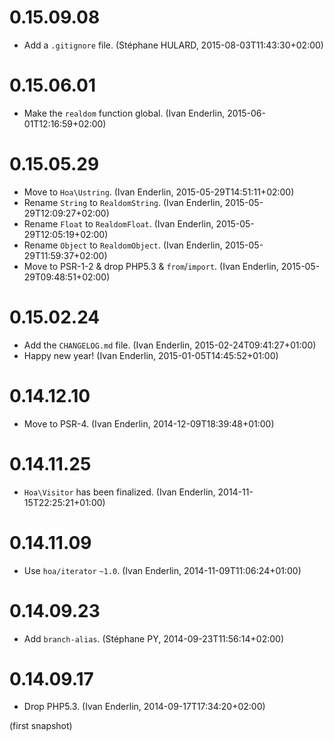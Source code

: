 # 0.15.09.08

  * Add a `.gitignore` file. (Stéphane HULARD, 2015-08-03T11:43:30+02:00)

# 0.15.06.01

  * Make the `realdom` function global. (Ivan Enderlin, 2015-06-01T12:16:59+02:00)

# 0.15.05.29

  * Move to `Hoa\Ustring`. (Ivan Enderlin, 2015-05-29T14:51:11+02:00)
  * Rename `String` to `RealdomString`. (Ivan Enderlin, 2015-05-29T12:09:27+02:00)
  * Rename `Float` to `RealdomFloat`. (Ivan Enderlin, 2015-05-29T12:05:19+02:00)
  * Rename `Object` to `RealdomObject`. (Ivan Enderlin, 2015-05-29T11:59:37+02:00)
  * Move to PSR-1-2 & drop PHP5.3 & `from`/`import`. (Ivan Enderlin, 2015-05-29T09:48:51+02:00)

# 0.15.02.24

  * Add the `CHANGELOG.md` file. (Ivan Enderlin, 2015-02-24T09:41:27+01:00)
  * Happy new year! (Ivan Enderlin, 2015-01-05T14:45:52+01:00)

# 0.14.12.10

  * Move to PSR-4. (Ivan Enderlin, 2014-12-09T18:39:48+01:00)

# 0.14.11.25

  * `Hoa\Visitor` has been finalized. (Ivan Enderlin, 2014-11-15T22:25:21+01:00)

# 0.14.11.09

  * Use `hoa/iterator` `~1.0`. (Ivan Enderlin, 2014-11-09T11:06:24+01:00)

# 0.14.09.23

  * Add `branch-alias`. (Stéphane PY, 2014-09-23T11:56:14+02:00)

# 0.14.09.17

  * Drop PHP5.3. (Ivan Enderlin, 2014-09-17T17:34:20+02:00)

(first snapshot)
